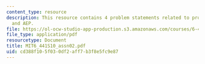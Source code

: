 ```yaml
---
content_type: resource
description: This resource contains 4 problem statements related to probability, binary,
  and AEP.
file: https://ol-ocw-studio-app-production.s3.amazonaws.com/courses/6-441-information-theory-spring-2010/cd388f105f030df2aff7b3f8e5fc9e87_MIT6_441S10_assn02.pdf
file_type: application/pdf
resourcetype: Document
title: MIT6_441S10_assn02.pdf
uid: cd388f10-5f03-0df2-aff7-b3f8e5fc9e87
---
```


